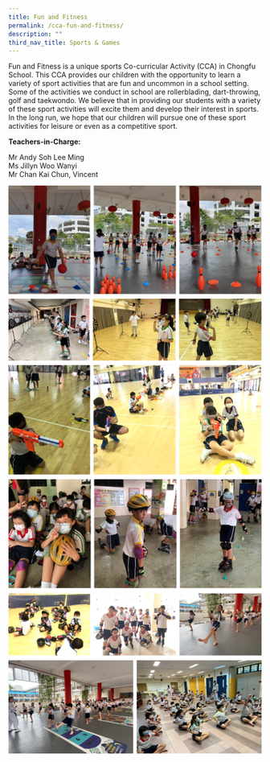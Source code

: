 ```yaml
---
title: Fun and Fitness
permalink: /cca-fun-and-fitness/
description: ""
third_nav_title: Sports & Games
---
```

Fun and Fitness is a unique sports Co-curricular Activity (CCA) in Chongfu School. This CCA provides our children with the opportunity to learn a variety of sport activities that are fun and uncommon in a school setting. Some of the activities we conduct in school are rollerblading, dart-throwing, golf and taekwondo. We believe that in providing our students with a variety of these sport activities will excite them and develop their interest in sports. In the long run, we hope that our children will pursue one of these sport activities for leisure or even as a competitive sport.

**Teachers-in-Charge:**
 
Mr Andy Soh Lee Ming <br>
Ms Jillyn Woo Wanyi <br>
Mr Chan Kai Chun, Vincent

![](/images/fun%20&%20fitness%201.png)
![](/images/fun%20&%20fitness%202.png)
![](/images/fun%20&%20fitness%203.png)
![](/images/fun%20&%20fitness%204.png)
![](/images/fun%20&%20fitness%205.png)
![](/images/fun%20&%20fitness%206.png)

